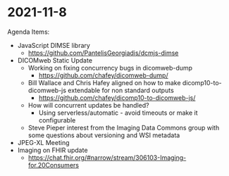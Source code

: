 # 2021-11-8

Agenda Items:
* JavaScript DIMSE library
  * https://github.com/PantelisGeorgiadis/dcmjs-dimse
* DICOMweb Static Update
  * Working on fixing concurrency bugs in dicomweb-dump
    * https://github.com/chafey/dicomweb-dump/
  * Bill Wallace and Chris Hafey aligned on how to make dicomp10-to-dicomweb-js extendable for non standard outputs
    * https://github.com/chafey/dicomp10-to-dicomweb-js/
  * How will concurrent updates be handled?
    * Using serverless/automatic - avoid timeouts or make it configurable
  * Steve Pieper interest from the Imaging Data Commons group with some questions about versioning and WSI metadata
* JPEG-XL Meeting
* Imaging on FHIR update
  * https://chat.fhir.org/#narrow/stream/306103-Imaging-for.20Consumers

